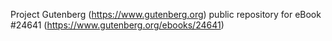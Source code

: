 Project Gutenberg (https://www.gutenberg.org) public repository for eBook #24641 (https://www.gutenberg.org/ebooks/24641)
